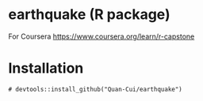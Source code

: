 # earthquake (R package)

For Coursera <https://www.coursera.org/learn/r-capstone>

# Installation

```
# devtools::install_github("Quan-Cui/earthquake")
```
